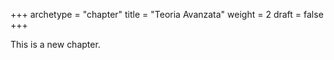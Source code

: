 +++
archetype = "chapter"
title = "Teoria Avanzata"
weight = 2
draft = false
+++

This is a new chapter.
